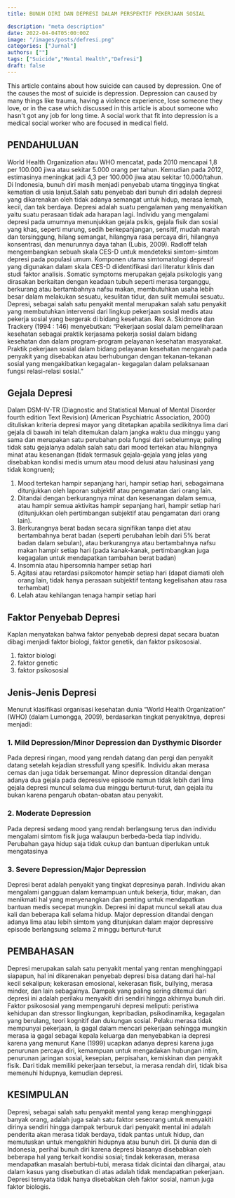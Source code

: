 ```yaml
---
title: BUNUH DIRI DAN DEPRESI DALAM PERSPEKTIF PEKERJAAN SOSIAL

description: "meta description"
date: 2022-04-04T05:00:00Z
image: "/images/posts/defresi.png"
categories: ["Jurnal"] 
authors: [""]
tags: ["Suicide","Mental Health","Defresi"]
draft: false
---
```


This article contains about how suicide can caused by depression. One of the causes the most of suicide is depression. Depression can caused by many things like trauma, having a violence experience, lose someone they love, or in the case which discussed in this article is about someone who hasn't got any job for long time. A social work that fit into depression is a medical social worker who are focused in medical field. 

## PENDAHULUAN
World Health Organization atau WHO mencatat, pada 2010 mencapai 1,8 per 100.000 jiwa atau sekitar 5.000 orang per tahun. Kemudian pada 2012, estimasinya  meningkat jadi 4,3 per 100.000 jiwa atau  sekitar 10.000/tahun. Di Indonesia, bunuh  diri masih menjadi penyebab utama tingginya  tingkat kematian di usia lanjut.Salah satu penyebab dari bunuh diri adalah depresi yang dikarenakan oleh tidak adanya semangat untuk hidup, merasa lemah, kecil, dan tak berdaya. Depresi adalah suatu pengalaman yang menyakitkan yaitu suatu perasaan tidak ada harapan lagi. Individu yang mengalami depresi pada umumnya menunjukkan gejala psikis, gejala fisik dan sosial yang khas, seperti murung, sedih berkepanjangan, sensitif, mudah marah dan tersinggung, hilang semangat, hilangnya rasa percaya diri, hilangnya konsentrasi, dan menurunnya daya tahan (Lubis, 2009).
Radloff telah mengembangkan sebuah skala CES-D untuk mendeteksi simtom-simtom depresi pada populasi umum. Komponen utama simtomatologi depresif yang digunakan dalam skala CES-D diidentifikasi dari literatur klinis dan studi faktor analisis. Somatic symptoms merupakan gejala psikologis yang dirasakan berkaitan dengan keadaan tubuh seperti merasa terganggu, berkurang atau bertambahnya nafsu makan, membutuhkan usaha lebih besar dalam melakukan sesuatu, kesulitan tidur, dan sulit memulai sesuatu.
Depresi, sebagai salah satu penyakit  mental merupakan salah satu penyakit yang membutuhkan intervensi dari lingkup  pekerjaan sosial medis atau pekerja sosial  yang bergerak di bidang kesehatan. Rex A. Skidmore dan Trackery (1994 : 146) menyebutkan: “Pekerjaan sosial dalam pemeliharaan kesehatan sebagai praktik kerjasama pekerja sosial dalam bidang kesehatan dan dalam program-program pelayanan kesehatan masyarakat. Praktik pekerjaan sosial dalam bidang pelayanan kesehatan mengarah pada penyakit yang disebabkan atau berhubungan dengan tekanan-tekanan sosial yang mengakibatkan kegagalan- kegagalan dalam pelaksanaan fungsi relasi-relasi sosial.”

## Gejala Depresi
Dalam DSM-IV-TR (Diagnostic and Statistical Manual of Mental Disorder fourth edition Text Revision) (American Psychiatric Association, 2000) dituliskan kriteria depresi mayor yang ditetapkan apabila sedikitnya lima dari gejala di bawah ini telah ditemukan dalam jangka waktu dua minggu yang sama dan merupakan satu perubahan pola fungsi dari sebelumnya; paling tidak satu gejalanya adalah salah satu dari mood tertekan atau hilangnya minat atau kesenangan (tidak termasuk gejala-gejala yang jelas yang disebabkan kondisi medis umum atau mood delusi atau halusinasi yang tidak kongruen);

1. Mood tertekan hampir sepanjang hari, hampir setiap hari, sebagaimana ditunjukkan oleh laporan subjektif atau pengamatan dari orang lain.
2. Ditandai dengan berkurangnya minat dan kesenangan dalam semua, atau hampir semua aktivitas hampir sepanjang hari, hampir setiap hari (ditunjukkan oleh pertimbangan subjektif atau pengamatan dari orang lain).
3. Berkurangnya berat badan secara signifikan tanpa diet atau bertambahnya berat badan (seperti perubahan lebih dari 5% berat badan dalam sebulan), atau berkurangnya atau bertambahnya nafsu makan hampir setiap hari (pada kanak-kanak, pertimbangkan juga kegagalan untuk mendapatkan tambahan berat badan)
4. Insomnia atau hipersomnia hamper setiap hari
5. Agitasi atau retardasi psikomotor hampir setiap hari (dapat diamati oleh orang lain, tidak hanya perasaan subjektif tentang kegelisahan atau rasa terhambat)
6. Lelah atau kehilangan tenaga hampir setiap hari


## Faktor Penyebab Depresi
Kaplan menyatakan bahwa faktor penyebab depresi dapat secara buatan dibagi menjadi faktor biologi, faktor genetik, dan faktor psikososial.

1. faktor biologi
2. faktor genetic
3.  faktor psikososial

## Jenis-Jenis Depresi

Menurut klasifikasi organisasi kesehatan dunia “World Health Organization” (WHO) (dalam Lumongga, 2009), berdasarkan tingkat penyakitnya, depresi menjadi:
### 1. Mild Depression/Minor Depression dan Dysthymic Disorder
Pada depresi ringan, mood yang rendah datang dan pergi dan penyakit datang setelah kejadian stressfull yang spesifik. Individu akan merasa cemas dan juga tidak bersemangat. Minor depression ditandai dengan adanya dua gejala pada depressive episode namun tidak lebih dari lima gejala depresi muncul selama dua minggu berturut-turut, dan gejala itu bukan karena pengaruh obatan-obatan atau penyakit.
### 2. Moderate Depression
Pada depresi sedang mood yang rendah berlangsung terus dan individu mengalami simtom fisik juga walaupun berbeda-beda tiap individu. Perubahan gaya hidup saja tidak cukup dan bantuan diperlukan untuk mengatasinya
### 3. Severe Depression/Major Depression
Depresi berat adalah penyakit yang tingkat depresinya parah. Individu akan mengalami gangguan dalam kemampuan untuk bekerja, tidur, makan, dan menikmati hal yang menyenangkan dan penting untuk mendapatkan bantuan medis secepat mungkin. Depresi ini dapat muncul sekali atau dua kali dan beberapa kali selama hidup. Major depression ditandai dengan adanya lima atau lebih simtom yang ditunjukan dalam major depressive episode berlangsung selama 2 minggu berturut-turut

## PEMBAHASAN
Depresi merupakan salah satu penyakit mental yang rentan menghinggapi siapapun, hal ini dikarenakan penyebab depresi bisa datang dari hal-hal kecil sekalipun; kekerasan emosional, kekerasan fisik, bullying, merasa minder, dan lain sebagainya. Dampak yang paling sering ditemui dari depresi ini adalah perilaku menyakiti diri sendiri hingga akhirnya bunuh diri.
Faktor psikososial yang mempengaruhi depresi meliputi: peristiwa kehidupan dan stressor lingkungan, kepribadian, psikodinamika, kegagalan yang berulang, teori kognitif dan dukungan sosial. Pelaku merasa tidak mempunyai pekerjaan, ia gagal dalam mencari pekerjaan sehingga mungkin merasa ia gagal sebagai kepala keluarga dan menyebabkan ia depresi karena yang menurut Kane (1999) ucapkan adanya depresi karena juga penurunan percaya diri, kemampuan untuk mengadakan hubungan intim, penurunan jaringan sosial, kesepian, perpisahan, kemiskinan dan penyakit fisik. Dari tidak memiliki pekerjaan tersebut, ia merasa rendah diri, tidak bisa memenuhi hidupnya, kemudian depresi.

## KESIMPULAN

Depresi, sebagai salah satu penyakit mental yang kerap menghinggapi banyak orang, adalah juga salah satu faktor seseorang untuk menyakiti dirinya sendiri hingga dampak terburuk dari penyakit mental ini adalah penderita akan merasa tidak berdaya, tidak pantas untuk hidup, dan memutuskan untuk mengakhiri hidupnya atau bunuh diri. Di dunia dan di Indonesia, perihal bunuh diri karena depresi biasanya disebabkan oleh beberapa hal yang terkait kondisi sosial; tindak kekerasan, merasa mendapatkan masalah bertubi-tubi, merasa tidak dicintai dan dihargai, atau dalam kasus yang disebutkan di atas adalah tidak mendapatkan pekerjaan. Depresi ternyata tidak hanya disebabkan oleh faktor sosial, namun juga faktor biologis.



